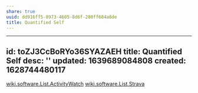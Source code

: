 ```yaml
---
share: true
uuid: dd916ff5-8973-4605-8d6f-280ff684a8de
title: Quantified Self
---
```

---
id: toZJ3CcBoRYo36SYAZAEH
title: Quantified Self
desc: ''
updated: 1639689084808
created: 1628744480117
---

[wiki.software.List.ActivityWatch](/undefined)
[wiki.software.List.Strava](/undefined)